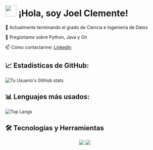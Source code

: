 # <img src="https://media.giphy.com/media/hvRJCLFzcasrR4ia7z/giphy.gif" width="35"> ¡Hola, soy Joel Clemente!

🔭 Actualmente terminando el grado de Ciencia e Ingeniería de Datos

💬 Pregúntame sobre Python, Java y Git 

📫 Cómo contactarme: [LinkedIn](https://es.linkedin.com/in/joel-clemente-l%C3%B3pez-cabrera-0907b132a?trk=people-guest_people_search-card)  

## 📈 Estadísticas de GitHub:
![Tu Usuario's GitHub stats](https://github-readme-stats.vercel.app/api?username=joelclemente&show_icons=true&theme=radical)

## 📊 Lenguajes más usados:
![Top Langs](https://github-readme-stats.vercel.app/api/top-langs/?username=joelclemente&layout=compact&theme=tokyonight)

## 🛠 Tecnologías y Herramientas
<p align="center">
  <img src="https://img.shields.io/badge/JavaScript-F7DF1E?style=for-the-badge&logo=javascript&logoColor=black" />
  <img src="https://img.shields.io/badge/Python-3776AB?style=for-the-badge&logo=python&logoColor=white" />
</p>



